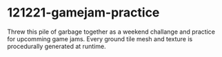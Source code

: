 # 121221-gamejam-practice

Threw this pile of garbage together as a weekend challange and practice for upcomming game jams. Every ground tile mesh and texture is procedurally generated at runtime.
<br>

